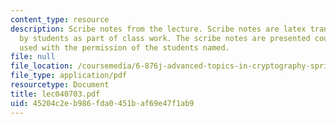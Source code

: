 ```yaml
---
content_type: resource
description: Scribe notes from the lecture. Scribe notes are latex transcriptions
  by students as part of class work. The scribe notes are presented courtesy of and
  used with the permission of the students named.
file: null
file_location: /coursemedia/6-876j-advanced-topics-in-cryptography-spring-2003/45204c2eb986fda0451baf69e47f1ab9_lec040703.pdf
file_type: application/pdf
resourcetype: Document
title: lec040703.pdf
uid: 45204c2e-b986-fda0-451b-af69e47f1ab9
---
```


